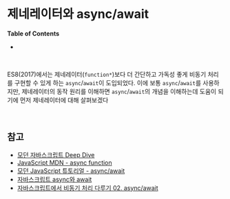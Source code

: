 # 제네레이터와 async/await

**Table of Contents**

- 

<br>

ES8(2017)에서는 제네레이터(`function*`)보다 더 간단하고 가독성 좋게 비동기 처리를 구현할 수 있게 하는 `async`/`await`이 도입되었다. 이에 보통 `async`/`await`를 사용하지만, 제네레이터의 동작 원리를 이해하면 `async`/`await`의 개념을 이해하는데 도움이 되기에 먼저 제네레이터에 대해 살펴보겠다

<br>

## 참고

- [모던 자바스크립트 Deep Dive]()
- [JavaScript MDN - async function](https://developer.mozilla.org/ko/docs/Web/JavaScript/Reference/Statements/async_function)
- [모던 JavaScript 튜토리얼 - async/await](https://ko.javascript.info/async-await)
- [자바스크립트 async와 await](https://joshua1988.github.io/web-development/javascript/js-async-await/)
- [자바스크립트에서 비동기 처리 다루기 02. async/await](https://learnjs.vlpt.us/async/02-async-await.html)